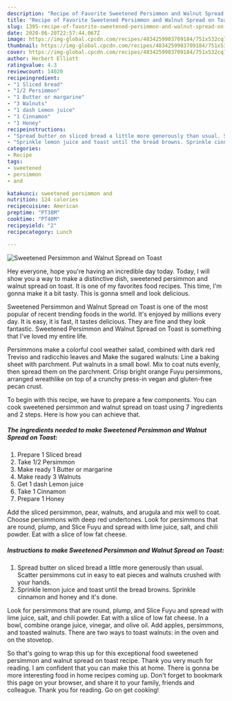 ```yaml
---
description: "Recipe of Favorite Sweetened Persimmon and Walnut Spread on Toast"
title: "Recipe of Favorite Sweetened Persimmon and Walnut Spread on Toast"
slug: 1395-recipe-of-favorite-sweetened-persimmon-and-walnut-spread-on-toast
date: 2020-06-20T22:57:44.067Z
image: https://img-global.cpcdn.com/recipes/4834259903709184/751x532cq70/sweetened-persimmon-and-walnut-spread-on-toast-recipe-main-photo.jpg
thumbnail: https://img-global.cpcdn.com/recipes/4834259903709184/751x532cq70/sweetened-persimmon-and-walnut-spread-on-toast-recipe-main-photo.jpg
cover: https://img-global.cpcdn.com/recipes/4834259903709184/751x532cq70/sweetened-persimmon-and-walnut-spread-on-toast-recipe-main-photo.jpg
author: Herbert Elliott
ratingvalue: 4.3
reviewcount: 14020
recipeingredient:
- "1 Sliced bread"
- "1/2 Persimmon"
- "1 Butter or margarine"
- "3 Walnuts"
- "1 dash Lemon juice"
- "1 Cinnamon"
- "1 Honey"
recipeinstructions:
- "Spread butter on sliced bread a little more generously than usual. Scatter persimmons cut in easy to eat pieces and walnuts crushed with your hands."
- "Sprinkle lemon juice and toast until the bread browns. Sprinkle cinnamon and honey and it&#39;s done."
categories:
- Recipe
tags:
- sweetened
- persimmon
- and

katakunci: sweetened persimmon and 
nutrition: 124 calories
recipecuisine: American
preptime: "PT38M"
cooktime: "PT40M"
recipeyield: "2"
recipecategory: Lunch

---
```



![Sweetened Persimmon and Walnut Spread on Toast](https://img-global.cpcdn.com/recipes/4834259903709184/751x532cq70/sweetened-persimmon-and-walnut-spread-on-toast-recipe-main-photo.jpg)

Hey everyone, hope you're having an incredible day today. Today, I will show you a way to make a distinctive dish, sweetened persimmon and walnut spread on toast. It is one of my favorites food recipes. This time, I'm gonna make it a bit tasty. This is gonna smell and look delicious.

Sweetened Persimmon and Walnut Spread on Toast is one of the most popular of recent trending foods in the world. It's enjoyed by millions every day. It is easy, it is fast, it tastes delicious. They are fine and they look fantastic. Sweetened Persimmon and Walnut Spread on Toast is something that I've loved my entire life.

Persimmons make a colorful cool weather salad, combined with dark red Treviso and radicchio leaves and Make the sugared walnuts: Line a baking sheet with parchment. Put walnuts in a small bowl. Mix to coat nuts evenly, then spread them on the parchment. Crisp bright orange Fuyu persimmons, arranged wreathlike on top of a crunchy press-in vegan and gluten-free pecan crust.


To begin with this recipe, we have to prepare a few components. You can cook sweetened persimmon and walnut spread on toast using 7 ingredients and 2 steps. Here is how you can achieve that.

<!--inarticleads1-->

##### The ingredients needed to make Sweetened Persimmon and Walnut Spread on Toast:

1. Prepare 1 Sliced bread
1. Take 1/2 Persimmon
1. Make ready 1 Butter or margarine
1. Make ready 3 Walnuts
1. Get 1 dash Lemon juice
1. Take 1 Cinnamon
1. Prepare 1 Honey


Add the sliced persimmon, pear, walnuts, and arugula and mix well to coat. Choose persimmons with deep red undertones. Look for persimmons that are round, plump, and Slice Fuyu and spread with lime juice, salt, and chili powder. Eat with a slice of low fat cheese. 

<!--inarticleads2-->

##### Instructions to make Sweetened Persimmon and Walnut Spread on Toast:

1. Spread butter on sliced bread a little more generously than usual. Scatter persimmons cut in easy to eat pieces and walnuts crushed with your hands.
1. Sprinkle lemon juice and toast until the bread browns. Sprinkle cinnamon and honey and it&#39;s done.


Look for persimmons that are round, plump, and Slice Fuyu and spread with lime juice, salt, and chili powder. Eat with a slice of low fat cheese. In a bowl, combine orange juice, vinegar, and olive oil. Add apples, persimmons, and toasted walnuts. There are two ways to toast walnuts: in the oven and on the stovetop. 

So that's going to wrap this up for this exceptional food sweetened persimmon and walnut spread on toast recipe. Thank you very much for reading. I am confident that you can make this at home. There is gonna be more interesting food in home recipes coming up. Don't forget to bookmark this page on your browser, and share it to your family, friends and colleague. Thank you for reading. Go on get cooking!
